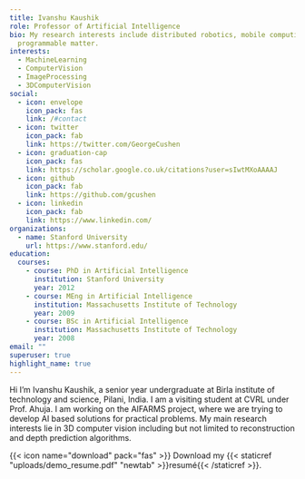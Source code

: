 ```yaml
---
title: Ivanshu Kaushik
role: Professor of Artificial Intelligence
bio: My research interests include distributed robotics, mobile computing and
  programmable matter.
interests:
  - MachineLearning
  - ComputerVision
  - ImageProcessing
  - 3DComputerVision
social:
  - icon: envelope
    icon_pack: fas
    link: /#contact
  - icon: twitter
    icon_pack: fab
    link: https://twitter.com/GeorgeCushen
  - icon: graduation-cap
    icon_pack: fas
    link: https://scholar.google.co.uk/citations?user=sIwtMXoAAAAJ
  - icon: github
    icon_pack: fab
    link: https://github.com/gcushen
  - icon: linkedin
    icon_pack: fab
    link: https://www.linkedin.com/
organizations:
  - name: Stanford University
    url: https://www.stanford.edu/
education:
  courses:
    - course: PhD in Artificial Intelligence
      institution: Stanford University
      year: 2012
    - course: MEng in Artificial Intelligence
      institution: Massachusetts Institute of Technology
      year: 2009
    - course: BSc in Artificial Intelligence
      institution: Massachusetts Institute of Technology
      year: 2008
email: ""
superuser: true
highlight_name: true
---
```

<!--StartFragment-->

Hi I’m Ivanshu Kaushik, a senior year undergraduate at Birla institute of technology and science, Pilani, India. I am a visiting student at CVRL under Prof. Ahuja. I am working on the AIFARMS project, where we are trying to develop AI based solutions for practical problems. My main research interests lie in 3D computer vision including but not limited to reconstruction and depth prediction algorithms.

<!--EndFragment-->

{{< icon name="download" pack="fas" >}} Download my {{< staticref "uploads/demo_resume.pdf" "newtab" >}}resumé{{< /staticref >}}.